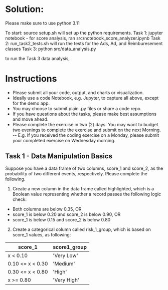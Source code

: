 
# Solution:

Please make sure to use python 3.11

To start: source setup.sh will set up the python requirements.
Task 1: jupyter notebook - for score analysis, ran src/notebook_score_analyzer.ipynb
Task 2: run_task2_tests.sh will run the tests for the Ads, Ad, and Reimburesement classes
Task 3: python src/data_analysis.py

to run the Task 3 data analysis, 

# Instructions

- Please submit all your code, output, and charts or visualization.
- Ideally use a code Notebook, e.g. Jupyter, to capture all above, except for the demo app.
- You may choose to submit plain .py files or share a code repo.
- If you have questions about the tasks, please make best assumptions and move ahead.
- Please complete the exercise in two (2) days. You may want to budget two evenings to complete
the exercise and submit on the next Morning.
-- E.g. If you received the coding exercise on a Monday, please submit your completed
exercise on Wednesday morning.

## Task 1 - Data Manipulation Basics
Suppose you have a data frame of two columns, score_1 and score_2, as the probability of two different events, respectively. Please complete the following.

1. Create a new column in the data frame called highlighted, which is a Boolean value representing whether a record passes the following logic check:
- Both columns are below 0.35, OR
- score_1 is below 0.20 and score_2 is below 0.90, OR
- score_1 is below 0.15 and score_2 is below 0.80

2. Create a categorical column called risk_1_group, which is based on score_1 values, as following:

| score_1 | score1_group |
| ------- | ------------ |
| x < 0.10 | 'Very Low' |
| 0.10 <= x < 0.30 | 'Medium' |
| 0.30 <= x < 0.80 | 'High' |
| x >= 0.80| 'Very High' |


